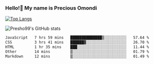 ### Hello!👋 My name is Precious Omondi 

[![Top Langs](https://github-readme-stats.vercel.app/api/top-langs/?username=Presho99&langs_count=8&theme=dark)](https://github.com/Presho99/github-readme-stats)

![Presho99's GitHub stats](https://github-readme-stats.vercel.app/api?username=Presho99&show_icons=true&theme=dark)

<!--START_SECTION:waka-->

```txt
JavaScript   7 hrs 59 mins   ██████████████▒░░░░░░░░░░   57.64 %
CSS          3 hrs 41 mins   ██████▓░░░░░░░░░░░░░░░░░░   26.70 %
HTML         1 hr 35 mins    ███░░░░░░░░░░░░░░░░░░░░░░   11.44 %
Other        14 mins         ▒░░░░░░░░░░░░░░░░░░░░░░░░   01.79 %
Markdown     12 mins         ▒░░░░░░░░░░░░░░░░░░░░░░░░   01.49 %
```

<!--END_SECTION:waka-->

